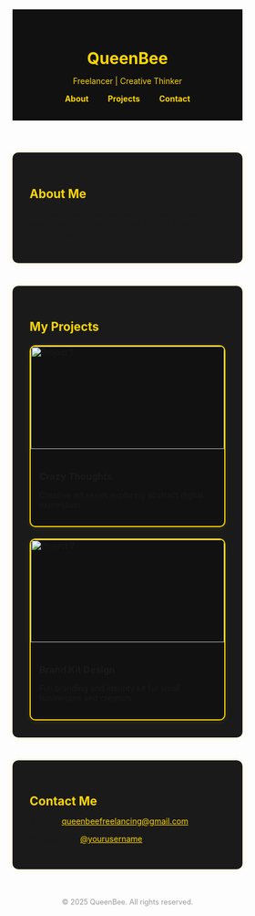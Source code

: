 <!DOCTYPE html>
<html lang="en">
<head>
  <meta charset="UTF-8" />
  <meta name="viewport" content="width=device-width, initial-scale=1" />
  <title>QueenBee Portfolio</title>
  <link href="https://fonts.googleapis.com/css2?family=Roboto&display=swap" rel="stylesheet" />
  <style>
    * {
      margin: 0; padding: 0; box-sizing: border-box;
    }

    body {
      font-family: 'Roboto', sans-serif;
      background: #000;
      color: #fff;
    }

    header {
      background-color: #111;
      color: #FFD700;
      padding: 30px 20px;
      text-align: center;
    }

    nav {
      margin-top: 10px;
    }

    nav a {
      color: #FFD700;
      margin: 0 15px;
      text-decoration: none;
      font-weight: bold;
      transition: color 0.3s;
    }

    nav a:hover {
      color: #fff;
    }

    .container {
      max-width: 1000px;
      margin: 40px auto;
      background: #1a1a1a;
      padding: 30px;
      border-radius: 10px;
      box-shadow: 0 0 10px rgba(255, 215, 0, 0.2);
    }

    h2 {
      color: #FFD700;
      margin-bottom: 10px;
    }

    .projects {
      display: grid;
      grid-template-columns: repeat(auto-fill,minmax(280px,1fr));
      gap: 20px;
      margin-top: 20px;
    }

    .project {
      border: 2px solid #FFD700;
      border-radius: 10px;
      overflow: hidden;
      background: #111;
      box-shadow: 0 2px 10px rgba(255, 215, 0, 0.1);
      transition: transform 0.3s;
    }

    .project:hover {
      transform: scale(1.05);
    }

    .project img {
      width: 100%;
      height: 180px;
      object-fit: cover;
    }

    .project-details {
      padding: 15px;
    }

    footer {
      text-align: center;
      margin: 50px 0 20px;
      font-size: 0.9em;
      color: #999;
    }

    a {
      color: #FFD700;
    }

    a:hover {
      text-decoration: underline;
    }
  </style>
</head>
<body>
  <header>
    <h1>QueenBee</h1>
    <p>Freelancer | Creative Thinker</p>
    <nav>
      <a href="#about">About</a>
      <a href="#projects">Projects</a>
      <a href="#contact">Contact</a>
    </nav>
  </header>

  <div class="container" id="about">
    <h2>About Me</h2>
    <p>I’m QueenBee — a creative freelancer passionate about design, innovation, and turning ideas into stunning digital work.</p>
  </div>

  <div class="container" id="projects">
    <h2>My Projects</h2>
    <div class="projects">
      <div class="project">
        <img src="https://via.placeholder.com/300x150?text=Project+1" alt="Project 1" />
        <div class="project-details">
          <h3>Crazy Thoughts</h3>
          <p>Creative art series exploring abstract digital expression.</p>
        </div>
      </div>
      <div class="project">
        <img src="https://via.placeholder.com/300x150?text=Project+2" alt="Project 2" />
        <div class="project-details">
          <h3>Brand Kit Design</h3>
          <p>Full branding and identity kit for small businesses and creators.</p>
        </div>
      </div>
      <!-- Add more project cards below -->
    </div>
  </div>

  <div class="container" id="contact">
    <h2>Contact Me</h2>
    <p>📧 Email: <a href="mailto:queenbeefreelancing@gmail.com">queenbeefreelancing@gmail.com</a></p>
    <p>🌐 Instagram: <a href="https://instagram.com/yourusername" target="_blank">@yourusername</a></p>
  </div>

  <footer>
    &copy; 2025 QueenBee. All rights reserved.
  </footer>
</body>
</html>
